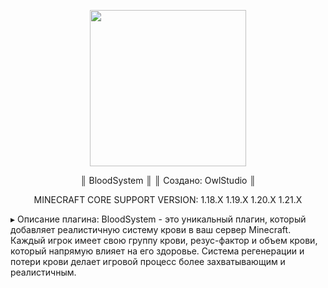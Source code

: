<p align="center">
<img src="https://github.com/user-attachments/assets/517b9ed4-1cf0-49a0-82a7-dd0d0e6c2444" width="250" height="250">
</p>
<p align="center">
 ║              BloodSystem                 ║
 ║            Создано: OwlStudio                  ║
</p>

<p align="center">
 MINECRAFT CORE SUPPORT VERSION: 1.18.X 1.19.X 1.20.X 1.21.X 
</p>

 ▸ Описание плагина:
 BloodSystem - это уникальный плагин, который добавляет реалистичную систему крови в ваш сервер Minecraft. Каждый игрок имеет свою группу крови, резус-фактор и объем крови, который напрямую влияет на его здоровье. Система регенерации и потери крови делает игровой процесс более захватывающим и реалистичным.

